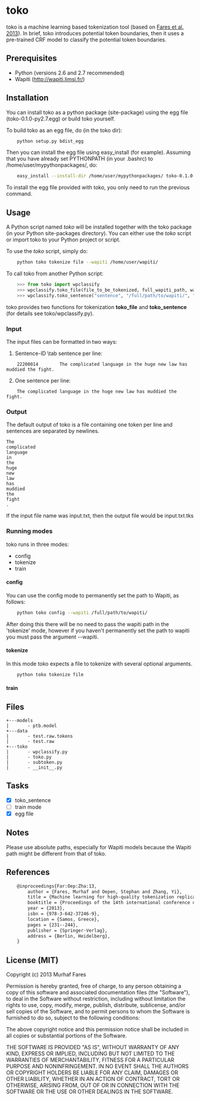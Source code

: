 toko
========

toko is a machine learning based tokenization tool (based on [Fares et al. 2013](http://link.springer.com/chapter/10.1007%2F978-3-642-37247-6_19)).
In brief, toko introduces potential token boundaries, 
then it uses a pre-trained CRF model to classify the potential token boundaries.

Prerequisites
--------------

* Python (versions 2.6 and 2.7 recommended)
* Wapiti (http://wapiti.limsi.fr/)


Installation
--------------
You can install toko as a python package (site-package) using the egg file (toko-0.1.0-py2.7.egg) or build toko yourself.

To build toko as an egg file, do (in the toko dir):
```sh
    python setup.py bdist_egg
```

Then you can install the egg file using easy_install (for example). 
Assuming that you have already set PYTHONPATH (in your .bashrc) to /home/user/mypythonpackages/, do:

```sh
    easy_install --install-dir /home/user/mypythonpackages/ toko-0.1.0-py2.7.egg
```
To install the egg file provided with toko, you only need to run the previous command.


Usage
------------
A Python script named *toko* will be installed together with the toko package (in your Python site-packages directory).
You can either use the *toko* script or import toko to your Python project or script.

To use the *toko* script, simply do:
```sh
    python toko tokenize file --wapiti /home/user/wapiti/
```

To call toko from another Python script:
```python
    >>> from toko import wpclassify
    >>> wpclassify.toko_file(file_to_be_tokenized, full_wapiti_path, wapiti_model, delimiter)
    >>> wpclassify.toko_sentence("sentence", "/full/path/to/wapiti/", "/full/path/to/wapiti/model/ptb.model")
```
toko provides two functions for tokenization __toko_file__ and __toko_sentence__ (for details see toko/wpclassify.py).


### Input
The input files can be formatted in two ways:

1. Sentence-ID \tab sentence per line:
```
    22200014        The complicated language in the huge new law has muddied the fight.
```

2. One sentence per line:
```
    The complicated language in the huge new law has muddied the fight.
```

### Output
The default output of toko is a file containing one token per line and sentences are separated by newlines.

```
The
complicated
language
in
the
huge
new
law
has
muddied
the
fight
.

```

If the input file name was input.txt, then the output file would be input.txt.tks


### Running modes

toko runs in three modes:

*  config 
*  tokenize 
*  train

#### config
You can use the config mode to permanently set the path to Wapiti, as follows:
```sh
    python toko config --wapiti /full/path/to/wapiti/
```


After doing this there will be no need to pass the wapiti path in
the 'tokenize' mode, however if you haven't permanently set the path
to wapiti you must pass the argument --wapiti.


#### tokenize

In this mode toko expects a file to tokenize with several optional
arguments.
```sh
    python toko tokenize file
```

#### train

Files
------------
```
+---models
|       - ptb.model
+---data
|       - test.raw.tokens
|       - test.raw
+---toko
|       - wpclassify.py
|       - toko.py
|       - subtoken.py
|       - __init__.py
```

Tasks
----------

- [x] toko_sentence
- [ ] train mode
- [x] egg file

Notes
----------
Please use absolute paths, especially for Wapiti
models because the Wapiti path might be different from that of toko.


References
----------

```LaTeX
    @inproceedings{Far:Oep:Zha:13,
        author = {Fares, Murhaf and Oepen, Stephan and Zhang, Yi},
        title = {Machine learning for high-quality tokenization replicating variable tokenization schemes},
        booktitle = {Proceedings of the 14th international conference on Computational Linguistics and Intelligent Text Processing - Volume Part I},
        year = {2013},
        isbn = {978-3-642-37246-9},
        location = {Samos, Greece},
        pages = {231--244}, 
        publisher = {Springer-Verlag},
        address = {Berlin, Heidelberg},
    }
```


License (MIT)
--------------

Copyright (c) 2013 Murhaf Fares

Permission is hereby granted, free of charge, to any person obtaining a copy
of this software and associated documentation files (the "Software"), to deal
in the Software without restriction, including without limitation the rights
to use, copy, modify, merge, publish, distribute, sublicense, and/or sell
copies of the Software, and to permit persons to whom the Software is
furnished to do so, subject to the following conditions:

The above copyright notice and this permission notice shall be included in
all copies or substantial portions of the Software.

THE SOFTWARE IS PROVIDED "AS IS", WITHOUT WARRANTY OF ANY KIND, EXPRESS OR
IMPLIED, INCLUDING BUT NOT LIMITED TO THE WARRANTIES OF MERCHANTABILITY,
FITNESS FOR A PARTICULAR PURPOSE AND NONINFRINGEMENT. IN NO EVENT SHALL THE
AUTHORS OR COPYRIGHT HOLDERS BE LIABLE FOR ANY CLAIM, DAMAGES OR OTHER
LIABILITY, WHETHER IN AN ACTION OF CONTRACT, TORT OR OTHERWISE, ARISING FROM,
OUT OF OR IN CONNECTION WITH THE SOFTWARE OR THE USE OR OTHER DEALINGS IN
THE SOFTWARE.
